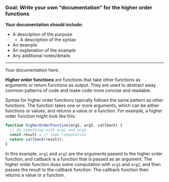 ### Goal: Write your own “documentation” for the higher order functions
**Your documentation should include:**
- A description of the purpose
  - A description of the syntax
- An example
- An explanation of the example
- Any additional notes/details

---
Your documentation here: 


**Higher order functions** are functions that take other functions as arguments or return functions as output. They are used to abstract away common patterns of code and make code more concise and readable.

Syntax for higher order functions typically follows the same pattern as other functions. The function takes one or more arguments, which can be either functions or values, and returns a value or a function. 
For example, a higher order function might look like this:
```js
function higherOrderFunction(arg1, arg2, callback) {
  // do something with arg1 and arg2
  const result = // some computation
  return callback(result);
}
```

In this example, `arg1` and `arg2` are the arguments passed to the higher order function, and callback is a function that is passed as an argument. The higher order function does some computation with `arg1` and `arg2`, and then passes the result to the callback function. The callback function then returns a value or a function.


